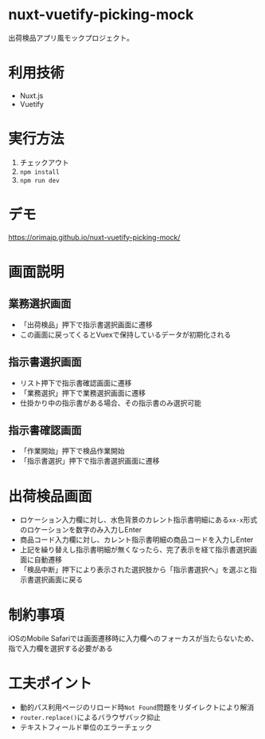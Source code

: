 # nuxt-vuetify-picking-mock
出荷検品アプリ風モックプロジェクト。

# 利用技術
* Nuxt.js
* Vuetify

# 実行方法
1. チェックアウト
2. `npm install`
3. `npm run dev`

# デモ
https://orimajp.github.io/nuxt-vuetify-picking-mock/

# 画面説明
## 業務選択画面
* 「出荷検品」押下で指示書選択画面に遷移
* この画面に戻ってくるとVuexで保持しているデータが初期化される

## 指示書選択画面
* リスト押下で指示書確認画面に遷移
* 「業務選択」押下で業務選択画面に遷移
* 仕掛かり中の指示書がある場合、その指示書のみ選択可能

## 指示書確認画面
* 「作業開始」押下で検品作業開始
* 「指示書選択」押下で指示書選択画面に遷移

# 出荷検品画面
* ロケーション入力欄に対し、水色背景のカレント指示書明細にある`xx-x`形式のロケーションを数字のみ入力しEnter
* 商品コード入力欄に対し、カレント指示書明細の商品コードを入力しEnter
* 上記を繰り替えし指示書明細が無くなったら、完了表示を経て指示書選択画面に自動遷移
* 「検品中断」押下により表示された選択肢から「指示書選択へ」を選ぶと指示書選択画面に戻る

# 制約事項
iOSのMobile Safariでは画面遷移時に入力欄へのフォーカスが当たらないため、指で入力欄を選択する必要がある

# 工夫ポイント

* 動的パス利用ページのリロード時`Not Found`問題をリダイレクトにより解消
* `router.replace()`によるバラウザバック抑止
* テキストフィールド単位のエラーチェック
